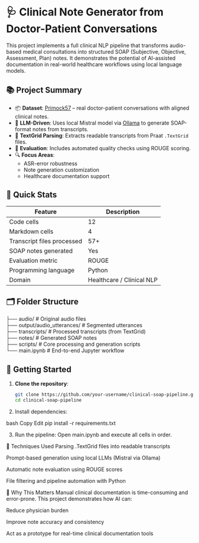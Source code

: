 # 🩺 Clinical Note Generator from Doctor-Patient Conversations

This project implements a full clinical NLP pipeline that transforms audio-based medical consultations into structured SOAP (Subjective, Objective, Assessment, Plan) notes. It demonstrates the potential of AI-assisted documentation in real-world healthcare workflows using local language models.

## 📚 Project Summary

- 📦 **Dataset**: [Primock57](https://github.com/babylonhealth/primock57) – real doctor-patient conversations with aligned clinical notes.
- 🧠 **LLM-Driven**: Uses local Mistral model via [Ollama](https://ollama.com) to generate SOAP-format notes from transcripts.
- 📄 **TextGrid Parsing**: Extracts readable transcripts from Praat `.TextGrid` files.
- 🧪 **Evaluation**: Includes automated quality checks using ROUGE scoring.
- 🔍 **Focus Areas**:
  - ASR-error robustness
  - Note generation customization
  - Healthcare documentation support

## 🧮 Quick Stats

| Feature | Description |
|--------|-------------|
| Code cells | 12 |
| Markdown cells | 4 |
| Transcript files processed | 57+ |
| SOAP notes generated | Yes |
| Evaluation metric | ROUGE |
| Programming language | Python |
| Domain | Healthcare / Clinical NLP |

## 🗂️ Folder Structure


├── audio/                       # Original audio files  
├── output/audio_utterances/    # Segmented utterances  
├── transcripts/                # Processed transcripts (from TextGrid)  
├── notes/                      # Generated SOAP notes  
├── scripts/                    # Core processing and generation scripts  
└── main.ipynb                  # End-to-end Jupyter workflow  

## 🚀 Getting Started

1. **Clone the repository**:
   ```bash
   git clone https://github.com/your-username/clinical-soap-pipeline.git
   cd clinical-soap-pipeline
2. Install dependencies:

bash
Copy
Edit
pip install -r requirements.txt

3. Run the pipeline:
   Open main.ipynb and execute all cells in order.


🧠 Techniques Used
Parsing .TextGrid files into readable transcripts

Prompt-based generation using local LLMs (Mistral via Ollama)

Automatic note evaluation using ROUGE scores

File filtering and pipeline automation with Python

🏥 Why This Matters
Manual clinical documentation is time-consuming and error-prone. This project demonstrates how AI can:

Reduce physician burden

Improve note accuracy and consistency

Act as a prototype for real-time clinical documentation tools
